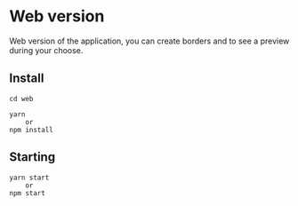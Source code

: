 # Web version

Web version of the application, you can create borders and to see a preview during your choose.

## Install

```
cd web

yarn
	or
npm install
```

## Starting

```
yarn start
	or
npm start
```

